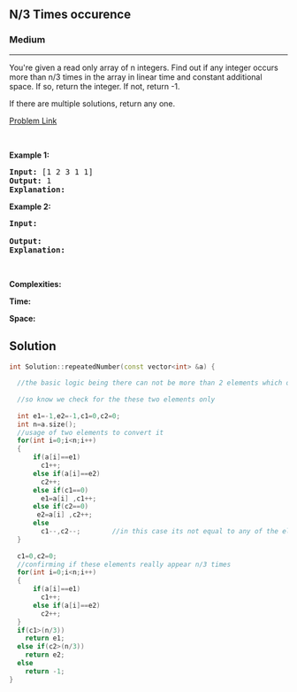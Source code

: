 <h2>N/3 Times occurence</h2>
<h3>Medium</h3><hr>
<div><p>
  You're given a read only array of n integers. Find out if any integer occurs more than n/3 times in the array in linear time and constant additional space.
If so, return the integer. If not, return -1.

If there are multiple solutions, return any one.

 
</p>


[Problem Link](https://www.interviewbit.com/problems/n3-repeat-number/)

<p>&nbsp;</p>
<p><strong>Example 1:</strong></p>

      
 
<pre><strong>Input:</strong> [1 2 3 1 1]
<strong>Output:</strong> 1
<strong>Explanation:</strong> 
</pre>

<p><strong>Example 2:</strong></p>

<pre><strong>Input:</strong> 
     
<strong>Output:</strong> 
<strong>Explanation:</strong> 
</pre>

<p>&nbsp;</p>
<p><strong>Complexities:</strong></p>
<strong>Time:</strong> 
  
<strong>Space:</strong> 
  
  <h2> Solution </h2>
  
  ``` c++ 
int Solution::repeatedNumber(const vector<int> &a) {
    
    //the basic logic being there can not be more than 2 elements which occur more than n/3 times
    
    //so know we check for the these two elements only 
    
    int e1=-1,e2=-1,c1=0,c2=0;
    int n=a.size();
    //usage of two elements to convert it 
    for(int i=0;i<n;i++)
    {
        if(a[i]==e1)
          c1++;
        else if(a[i]==e2)
          c2++;
        else if(c1==0)
          e1=a[i] ,c1++;
        else if(c2==0)
         e2=a[i] ,c2++;
        else 
          c1--,c2--;        //in this case its not equal to any of the elements so both are wrong 
    }
    
    c1=0,c2=0;
    //confirming if these elements really appear n/3 times
    for(int i=0;i<n;i++)
    {
        if(a[i]==e1)
          c1++;
        else if(a[i]==e2)
          c2++; 
    }
    if(c1>(n/3))
      return e1;
    else if(c2>(n/3))
      return e2;
    else 
      return -1;    
}

  ```
</div>
